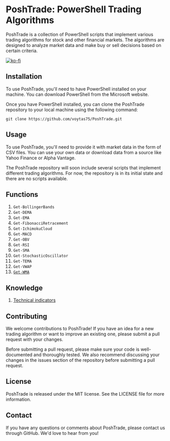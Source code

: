 # PoshTrade: PowerShell Trading Algorithms

PoshTrade is a collection of PowerShell scripts that implement various trading algorithms for stock and other financial markets. The algorithms are designed to analyze market data and make buy or sell decisions based on certain criteria.

[![ko-fi](https://ko-fi.com/img/githubbutton_sm.svg)](https://ko-fi.com/A0A6KYBUS)

## Installation

To use PoshTrade, you'll need to have PowerShell installed on your machine. You can download PowerShell from the Microsoft website.

Once you have PowerShell installed, you can clone the PoshTrade repository to your local machine using the following command:

```git
git clone https://github.com/voytas75/PoshTrade.git
```

## Usage

To use PoshTrade, you'll need to provide it with market data in the form of CSV files. You can use your own data or download data from a source like Yahoo Finance or Alpha Vantage.

The PoshTrade repository will soon include several scripts that implement different trading algorithms. For now, the repository is in its initial state and there are no scripts available.

## Functions

1. `Get-BollingerBands`
2. `Get-DEMA`
3. `Get-EMA`
4. `Get-FibonacciRetracement`
5. `Get-IchimokuCloud`
6. `Get-MACD`
7. `Get-OBV`
8. `Get-RSI`
9. `Get-SMA`
10. `Get-StochasticOscillator`
11. `Get-TEMA`
12. `Get-VWAP`
13. [`Get-WMA`](/code/Get-WMA.ps1)

## Knowledge

1. [Technical indicators](./TechnicalIndicators.md)

## Contributing

We welcome contributions to PoshTrade! If you have an idea for a new trading algorithm or want to improve an existing one, please submit a pull request with your changes.

Before submitting a pull request, please make sure your code is well-documented and thoroughly tested. We also recommend discussing your changes in the issues section of the repository before submitting a pull request.

## License

PoshTrade is released under the MIT license. See the LICENSE file for more information.

## Contact

If you have any questions or comments about PoshTrade, please contact us through GitHub. We'd love to hear from you!
